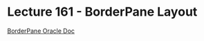 # Lecture 161 - BorderPane Layout

[BorderPane Oracle Doc](https://docs.oracle.com/javase/8/javafx/api/javafx/scene/layout/BorderPane.html)<br/>
